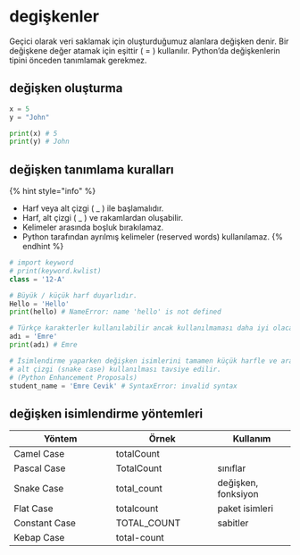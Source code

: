 # degişkenler

Geçici olarak veri saklamak için oluşturduğumuz alanlara değişken denir. Bir değişkene değer atamak için eşittir ( = ) kullanılır. Python’da değişkenlerin tipini önceden tanımlamak gerekmez.

## değişken oluşturma

```python
x = 5       
y = "John"  

print(x) # 5
print(y) # John
```

## değişken tanımlama kuralları

{% hint style="info" %}
* Harf veya alt çizgi ( \_ ) ile başlamalıdır.
* Harf, alt çizgi ( \_ ) ve rakamlardan oluşabilir.
* Kelimeler arasında boşluk bırakılamaz.
* Python tarafından ayrılmış kelimeler (reserved words) kullanılamaz.
{% endhint %}

```python
# import keyword
# print(keyword.kwlist)
class = '12-A'

# Büyük / küçük harf duyarlıdır.
Hello = 'Hello'
print(hello) # NameError: name 'hello' is not defined

# Türkçe karakterler kullanılabilir ancak kullanılmaması daha iyi olacaktır
adı = 'Emre'
print(adı) # Emre

# İsimlendirme yaparken değişken isimlerini tamamen küçük harfle ve aralarında 
# alt çizgi (snake case) kullanılması tavsiye edilir. 
# (Python Enhancement Proposals)
student_name = 'Emre Cevik' # SyntaxError: invalid syntax
```

## değişken isimlendirme yöntemleri

<table><thead><tr><th width="167">Yöntem</th><th width="166">Örnek</th><th>Kullanım</th></tr></thead><tbody><tr><td>Camel Case</td><td>totalCount</td><td></td></tr><tr><td>Pascal Case</td><td>TotalCount</td><td>sınıflar</td></tr><tr><td>Snake Case</td><td>total_count</td><td>değişken, fonksiyon</td></tr><tr><td>Flat Case</td><td>totalcount</td><td>paket isimleri</td></tr><tr><td>Constant Case</td><td>TOTAL_COUNT</td><td>sabitler</td></tr><tr><td>Kebap Case</td><td>total-count</td><td></td></tr></tbody></table>

```


```
